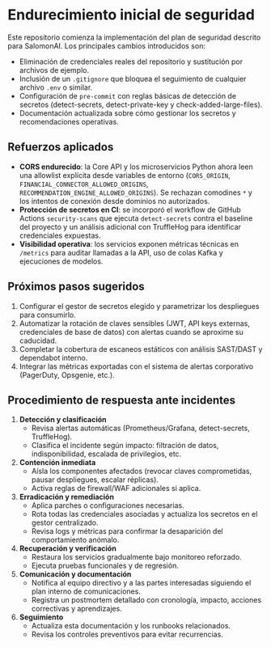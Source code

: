 # Endurecimiento inicial de seguridad

Este repositorio comienza la implementación del plan de seguridad descrito para
SalomonAI. Los principales cambios introducidos son:

- Eliminación de credenciales reales del repositorio y sustitución por archivos
  de ejemplo.
- Inclusión de un `.gitignore` que bloquea el seguimiento de cualquier archivo
  `.env` o similar.
- Configuración de `pre-commit` con reglas básicas de detección de secretos
  (detect-secrets, detect-private-key y check-added-large-files).
- Documentación actualizada sobre cómo gestionar los secretos y recomendaciones
  operativas.

## Refuerzos aplicados

- **CORS endurecido**: la Core API y los microservicios Python ahora leen una
  allowlist explícita desde variables de entorno (`CORS_ORIGIN`,
  `FINANCIAL_CONNECTOR_ALLOWED_ORIGINS`, `RECOMMENDATION_ENGINE_ALLOWED_ORIGINS`).
  Se rechazan comodines `*` y los intentos de conexión desde dominios no
  autorizados.
- **Protección de secretos en CI**: se incorporó el workflow de GitHub Actions
  `security-scans` que ejecuta `detect-secrets` contra el baseline del proyecto y
  un análisis adicional con TruffleHog para identificar credenciales expuestas.
- **Visibilidad operativa**: los servicios exponen métricas técnicas en `/metrics`
  para auditar llamadas a la API, uso de colas Kafka y ejecuciones de modelos.

## Próximos pasos sugeridos

1. Configurar el gestor de secretos elegido y parametrizar los despliegues para
   consumirlo.
2. Automatizar la rotación de claves sensibles (JWT, API keys externas,
   credenciales de base de datos) con alertas cuando se aproxime su caducidad.
3. Completar la cobertura de escaneos estáticos con análisis SAST/DAST y
   dependabot interno.
4. Integrar las métricas exportadas con el sistema de alertas corporativo (PagerDuty,
   Opsgenie, etc.).

## Procedimiento de respuesta ante incidentes

1. **Detección y clasificación**
   - Revisa alertas automáticas (Prometheus/Grafana, detect-secrets, TruffleHog).
   - Clasifica el incidente según impacto: filtración de datos, indisponibilidad,
     escalada de privilegios, etc.
2. **Contención inmediata**
   - Aísla los componentes afectados (revocar claves comprometidas, pausar
     despliegues, escalar réplicas).
   - Activa reglas de firewall/WAF adicionales si aplica.
3. **Erradicación y remediación**
   - Aplica parches o configuraciones necesarias.
   - Rota todas las credenciales asociadas y actualiza los secretos en el gestor
     centralizado.
   - Revisa logs y métricas para confirmar la desaparición del comportamiento
     anómalo.
4. **Recuperación y verificación**
   - Restaura los servicios gradualmente bajo monitoreo reforzado.
   - Ejecuta pruebas funcionales y de regresión.
5. **Comunicación y documentación**
   - Notifica al equipo directivo y a las partes interesadas siguiendo el plan
     interno de comunicaciones.
   - Registra un postmortem detallado con cronología, impacto, acciones
     correctivas y aprendizajes.
6. **Seguimiento**
   - Actualiza esta documentación y los runbooks relacionados.
   - Revisa los controles preventivos para evitar recurrencias.
